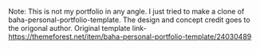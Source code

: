 Note: This is not my portfolio in any angle. I just tried to make a clone of baha-personal-portfolio-template. The design and concept credit goes to the origonal author.
Original template link- https://themeforest.net/item/baha-personal-portfolio-template/24030489
